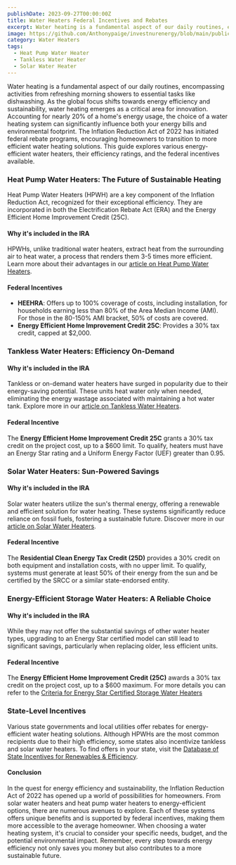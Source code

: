 ```yaml
---
publishDate: 2023-09-27T00:00:00Z
title: Water Heaters Federal Incentives and Rebates
excerpt: Water heating is a fundamental aspect of our daily routines, encompassing activities from refreshing morning showers to essential tasks like dishwashing.
image: https://github.com/Anthonypaige/investnurenergy/blob/main/public/images/cover-art/WTR-1-cover-art.png?raw=true
category: Water Heaters
tags:
  - Heat Pump Water Heater
  - Tankless Water Heater
  - Solar Water Heater
---
```



Water heating is a fundamental aspect of our daily routines, encompassing activities from refreshing morning showers to essential tasks like dishwashing. As the global focus shifts towards energy efficiency and sustainability, water heating emerges as a critical area for innovation. Accounting for nearly 20% of a home's energy usage, the choice of a water heating system can significantly influence both your energy bills and environmental footprint. The Inflation Reduction Act of 2022 has initiated federal rebate programs, encouraging homeowners to transition to more efficient water heating solutions. This guide explores various energy-efficient water heaters, their efficiency ratings, and the federal incentives available.

### **Heat Pump Water Heaters: The Future of Sustainable Heating**

Heat Pump Water Heaters (HPWH) are a key component of the Inflation Reduction Act, recognized for their exceptional efficiency. They are incorporated in both the Electrification Rebate Act (ERA) and the Energy Efficient Home Improvement Credit (25C).

#### **Why it's included in the IRA**

HPWHs, unlike traditional water heaters, extract heat from the surrounding air to heat water, a process that renders them 3-5 times more efficient. Learn more about their advantages in our [article on Heat Pump Water Heaters](link-to-article).

#### **Federal Incentives**

- **HEEHRA**: Offers up to 100% coverage of costs, including installation, for households earning less than 80% of the Area Median Income (AMI). For those in the 80-150% AMI bracket, 50% of costs are covered.
- **Energy Efficient Home Improvement Credit 25C**: Provides a 30% tax credit, capped at $2,000.

### **Tankless Water Heaters: Efficiency On-Demand**

#### **Why it's included in the IRA**

Tankless or on-demand water heaters have surged in popularity due to their energy-saving potential. These units heat water only when needed, eliminating the energy wastage associated with maintaining a hot water tank. Explore more in our [article on Tankless Water Heaters](link-to-article).

#### **Federal Incentive**

The **Energy Efficient Home Improvement Credit 25C** grants a 30% tax credit on the project cost, up to a $600 limit. To qualify, heaters must have an Energy Star rating and a Uniform Energy Factor (UEF) greater than 0.95.

### **Solar Water Heaters: Sun-Powered Savings**

#### **Why it's included in the IRA**

Solar water heaters utilize the sun's thermal energy, offering a renewable and efficient solution for water heating. These systems significantly reduce reliance on fossil fuels, fostering a sustainable future. Discover more in our [article on Solar Water Heaters](link-to-article).

#### **Federal Incentive**

The **Residential Clean Energy Tax Credit (25D)** provides a 30% credit on both equipment and installation costs, with no upper limit. To qualify, systems must generate at least 50% of their energy from the sun and be certified by the SRCC or a similar state-endorsed entity.

### **Energy-Efficient Storage Water Heaters: A Reliable Choice**

#### **Why it's included in the IRA**

While they may not offer the substantial savings of other water heater types, upgrading to an Energy Star certified model can still lead to significant savings, particularly when replacing older, less efficient units.

#### **Federal Incentive**

The **Energy Efficient Home Improvement Credit (25C)** awards a 30% tax credit on the project cost, up to a $600 maximum. For more details you can refer to the [Criteria for Energy Star Certified Storage Water Heaters](https://www.energystar.gov/about/federal_tax_credits/tax_credits_homeowners/water_heaters_natural_gas_oil_propane)

### **State-Level Incentives**

Various state governments and local utilities offer rebates for energy-efficient water heating solutions. Although HPWHs are the most common recipients due to their high efficiency, some states also incentivize tankless and solar water heaters. To find offers in your state, visit the [Database of State Incentives for Renewables & Efficiency](dsireusa.org).

#### **Conclusion**

In the quest for energy efficiency and sustainability, the Inflation Reduction Act of 2022 has opened up a world of possibilities for homeowners. From solar water heaters and heat pump water heaters to energy-efficient options, there are numerous avenues to explore. Each of these systems offers unique benefits and is supported by federal incentives, making them more accessible to the average homeowner. When choosing a water heating system, it's crucial to consider your specific needs, budget, and the potential environmental impact. Remember, every step towards energy efficiency not only saves you money but also contributes to a more sustainable future.

